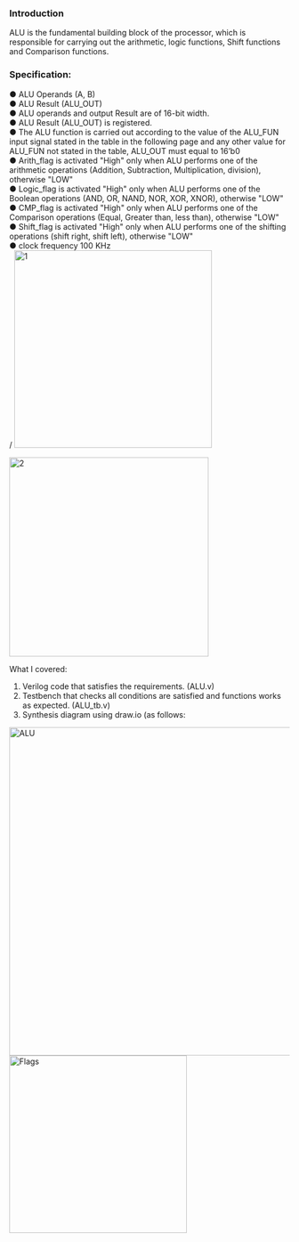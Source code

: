 ### Introduction
ALU is the fundamental building block of the processor, which is responsible for carrying out the arithmetic, logic functions,
Shift functions and Comparison functions.

### Specification:
● ALU Operands (A, B)<br/>
● ALU Result (ALU_OUT)<br/>
● ALU operands and output Result are of 16-bit width.<br/>
● ALU Result (ALU_OUT) is registered.<br/>
● The ALU function is carried out according to the value of the ALU_FUN input signal stated in the table in the following page and any other value for ALU_FUN not stated in the table, ALU_OUT must equal to 16’b0<br/>
● Arith_flag is activated "High" only when ALU performs one of the arithmetic operations (Addition, Subtraction, Multiplication, division), otherwise "LOW"<br/>
● Logic_flag is activated "High" only when ALU performs one of the Boolean operations (AND, OR, NAND, NOR, XOR, XNOR), otherwise "LOW"<br/>
● CMP_flag is activated "High" only when ALU performs one of the Comparison operations (Equal, Greater than, less than), otherwise "LOW"<br/>
● Shift_flag is activated "High" only when ALU performs one of the shifting operations (shift right, shift left), otherwise "LOW"<br/>
● clock frequency 100 KHz  
/
<img width="355" alt="1" src="https://github.com/MostafaElsharkawy92/Verilog_Projects/assets/57779031/ec4084bb-d0ea-4e21-8fa7-b822f4fc1507">

<img width="358" alt="2" src="https://github.com/MostafaElsharkawy92/Verilog_Projects/assets/57779031/fcc04041-c6eb-4f10-b69e-2bc3e68450ea">

What I covered:
1. Verilog code that satisfies the requirements. (ALU.v)
2. Testbench that checks all conditions are satisfied and functions works as expected. (ALU_tb.v)
3. Synthesis diagram using draw.io (as follows: 

<img width="590" alt="ALU" src="https://github.com/MostafaElsharkawy92/Verilog_Projects/assets/57779031/de4f12b4-861f-4bf0-a561-4e16b683470c">

<img width="319" alt="Flags" src="https://github.com/MostafaElsharkawy92/Verilog_Projects/assets/57779031/d53baa59-453f-40ad-aa68-e75710fccebc">


